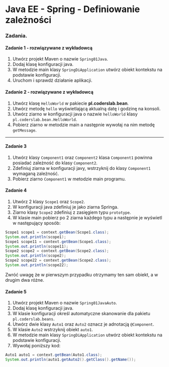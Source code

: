 ﻿# Java EE  - Spring - Definiowanie zależności

### Zadania.


#### Zadanie 1 - rozwiązywane z wykładowcą

1. Utwórz projekt Maven o nazwie `Spring01Java`.
1. Dodaj klasę konfiguracji java.
2. W metodzie main klasy `SpringDiApplication` utwórz obiekt kontekstu na podstawie konfiguracji.
3. Uruchom i sprawdź działanie aplikacji.


#### Zadanie 2 - rozwiązywane z wykładowcą

1. Utwórz klasę `HelloWorld` w pakiecie **pl.coderslab.bean**.
2. Utwórz metodę `hello` wyświetlającą aktualną datę i godzinę na konsoli.
3. Utwórz ziarno w konfiguracji java o nazwie `helloWorld` klasy `pl.coderslab.bean.HelloWorld`.
4. Pobierz ziarno w metodzie main a następnie wywołaj na nim metodę `getMessage`.

-------------------------------------------------------------------------------


#### Zadanie 3
1. Utwórz klasy `Component1` oraz `Component2` klasa `Component1` powinna posiadać zależność do klasy `Component2`.
2. Zdefiniuj ziarna w konfiguracji javy, wstrzyknij do klasy `Component1` wymaganą zależność.
3. Pobierz ziarno `Component1` w metodzie main programu.

#### Zadanie 4
1. Utwórz 2 klasy `Scope1` oraz `Scope2`.
2. W konfiguracji java zdefiniuj je jako ziarna Springa.
3. Ziarno klasy `Scope2` zdefiniuj z zasięgiem typu `prototype`.
4. W klasie main pobierz po 2 ziarna każdego typu a następnie je wyświetl w następujący sposób:
````java
Scope1 scope1 = context.getBean(Scope1.class);
System.out.println(scope1);
Scope1 scope11 = context.getBean(Scope1.class);
System.out.println(scope11);
Scope2 scope2 = context.getBean(Scope2.class);
System.out.println(scope2);
Scope2 scope22 = context.getBean(Scope2.class);
System.out.println(scope22);

````
Zwróć uwagę że w pierwszym przypadku otrzymamy ten sam obiekt, a w drugim dwa różne.

#### Zadanie 5
1. Utwórz projekt Maven o nazwie `Spring01JavaAuto`.
2. Dodaj klasę konfiguracji java.
3. W klasie konfiguracji określ automatyczne skanowanie dla pakietu `pl.coderslab.beans`.
4. Utwórz dwie klasy `Auto1` oraz `Auto2` oznacz je adnotacją `@Component`.
5. W klasie `Auto2` wstrzyknij obiekt `auto1`.
6. W metodzie main klasy `SpringDiApplication` utwórz obiekt kontekstu na podstawie konfiguracji.
7. Wywołaj poniższy kod:
````java
Auto1 auto1 = context.getBean(Auto1.class);
System.out.println(auto1.getAuto2().getClass().getName());
````